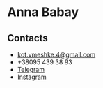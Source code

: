 # Anna Babay

## Contacts
* kot.vmeshke.4@gmail.com
* +38095 439 38 93
* [Telegram](https://t.me/Anna_Babay)
* [Instagram](https://www.instagram.com/babay_anna/?hl=ru)